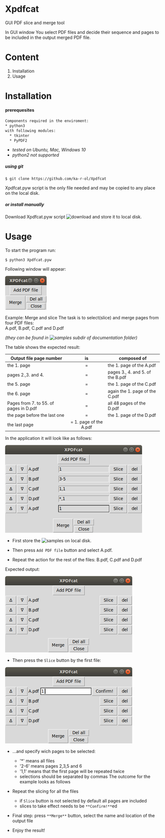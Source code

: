 # Xpdfcat
GUI PDF slice and merge tool

In GUI window You select PDF files and decide their sequence and pages to be included in the output merged PDF file.

# Content
1. Installation
2. Usage

# Installation

#### prerequesites

    Components required in the enviroment:
    * python3
    with following modules:
      * tkinter
      * PyPDF2

* _tested on Ubuntu, Mac, Windows 10_
* _python2 not supported_

##### using git

```
$ git clone https://github.com/ka-r-ol/Xpdfcat
```
Xpdfcat.pyw script is the only file needed and may be copied to any place
on the local disk.

##### or install manually

Download Xpdfcat.pyw script ![download](Xpdfcat.pyw) and store it to local disk.

# Usage

To start the program run:
```
$ python3 Xpdfcat.pyw
```
Following window will appear:

![Main window](images/XPDFcat.png)

Example: Merge and slice
The task is to select(slice) and merge pages from four PDF files:  
A.pdf, B.pdf, C.pdf and D.pdf  

_(they can be found in
  ![samples subdir of documentation folder](documentation/samples))_

  The table shows the expected result:

Output file page number| is | composed of
-----------------------|:-:|-----
the 1. page| = | the 1. page of the A.pdf
pages 2.,3. and 4.| = | pages 3., 4. and 5. of the B.pdf
the 5. page| = | the 1. page of the C.pdf
the 6. page| = | again the 1. page of the C.pdf
Pages from 7. to 55. of pages in D.pdf| = | all 48 pages of the D.pdf
the page before the last one| = | the 1. page of the D.pdf
the last page| = 1. page of the A.pdf

In the application it will look like as follows:

![final setup](images/1.png)


* First store the ![samples](documentation/samples)
 on local disk.
* Then press `Add PDF file` button and select A.pdf.

* Repeat the action for the rest of the files: B.pdf, C.pdf and D.pdf

Expected output:

![all files selected](images/3.png)


* Then press the `Slice` button by the first file:

 ![slice](images/4.png)

* ...and specify wich pages to be selected:
  * '\*' means all files
  * '2-6' means pages 2,3,5 and 6
  * '1,1' means that the first page will be repeated twice
  * selections should be separated by commas
  The outcome for the example looks as follows

* Repeat the slicing for all the files

  * if `Slice` button is not selected by default all pages are included
  * slices to take effect needs to be `**Confirm!**`ed

* Final step: press `**Merge**` button, select the name and location
of the output file

* Enjoy the result!
